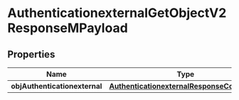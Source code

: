 

# AuthenticationexternalGetObjectV2ResponseMPayload

## Properties

Name | Type | Description | Notes
------------ | ------------- | ------------- | -------------
**objAuthenticationexternal** | [**AuthenticationexternalResponseCompound**](AuthenticationexternalResponseCompound.md) |  | 




